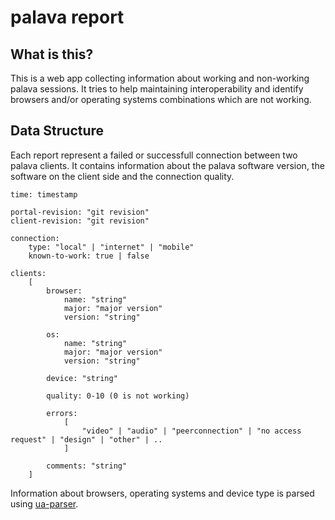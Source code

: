 # palava report

## What is this?

This is a web app collecting information about working and non-working palava
sessions. It tries to help maintaining interoperability and identify browsers
and/or operating systems combinations which are not working.

## Data Structure

Each report represent a failed or successfull connection between two palava
clients. It contains information about the palava software version, the
software on the client side and the connection quality.

	time: timestamp

	portal-revision: "git revision"
	client-revision: "git revision"

	connection:
		type: "local" | "internet" | "mobile"
		known-to-work: true | false

	clients:
		[
			browser:
				name: "string"
				major: "major version"
				version: "string"

			os:
				name: "string"
				major: "major version"
				version: "string"

			device: "string"

			quality: 0-10 (0 is not working)

			errors:
				[
					"video" | "audio" | "peerconnection" | "no access request" | "design" | "other" | ..
				]

			comments: "string"
		]

Information about browsers, operating systems and device type is parsed using
[ua-parser](https://github.com/tobie/ua-parser).


